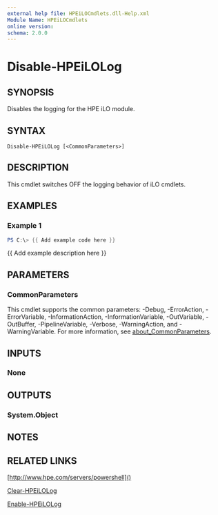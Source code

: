 ```yaml
---
external help file: HPEiLOCmdlets.dll-Help.xml
Module Name: HPEiLOCmdlets
online version:
schema: 2.0.0
---
```


# Disable-HPEiLOLog

## SYNOPSIS
Disables the logging for the HPE iLO module.

## SYNTAX

```
Disable-HPEiLOLog [<CommonParameters>]
```

## DESCRIPTION
This cmdlet switches OFF the logging behavior of iLO cmdlets.

## EXAMPLES

### Example 1
```powershell
PS C:\> {{ Add example code here }}
```

{{ Add example description here }}

## PARAMETERS

### CommonParameters
This cmdlet supports the common parameters: -Debug, -ErrorAction, -ErrorVariable, -InformationAction, -InformationVariable, -OutVariable, -OutBuffer, -PipelineVariable, -Verbose, -WarningAction, and -WarningVariable. For more information, see [about_CommonParameters](http://go.microsoft.com/fwlink/?LinkID=113216).

## INPUTS

### None
## OUTPUTS

### System.Object
## NOTES

## RELATED LINKS

[http://www.hpe.com/servers/powershell]()

[Clear-HPEiLOLog]()

[Enable-HPEiLOLog]()

